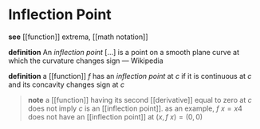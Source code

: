 # Inflection Point

**see** [[function]] extrema, [[math notation]]

**definition** An _inflection point_ [...] is a point on a smooth plane curve at which the curvature changes sign &mdash; Wikipedia

**definition** a [[function]] $f$ has an _inflection point_ at $c$ if it is continuous at $c$ and its concavity changes sign at $c$

> **note** a [[function]] having its second [[derivative]] equal to zero at $c$ does not imply $c$ is an [[inflection point]]. as an example, $f\ x = x4$ does not have an [[inflection point]] at $(x, f\ x) = (0, 0)$
